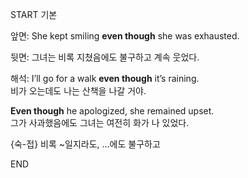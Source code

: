 START
기본

앞면:
She kept smiling **even though** she was exhausted.

뒷면:
그녀는 비록 지쳤음에도 불구하고 계속 웃었다.

해석:
I’ll go for a walk **even though** it’s raining.  
비가 오는데도 나는 산책을 나갈 거야.

**Even though** he apologized, she remained upset.  
그가 사과했음에도 그녀는 여전히 화가 나 있었다.

{숙-접} 비록 ~일지라도, …에도 불구하고
<!--ID: 1746586791377-->
END